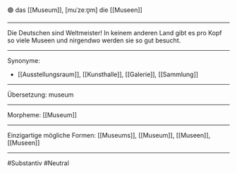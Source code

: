 🟢 das [[Museum]], [muˈzeːʊ̯m]
die [[Museen]]

---
Die Deutschen sind Weltmeister! In keinem anderen Land gibt es pro Kopf so viele Museen und nirgendwo werden sie so gut besucht. 


---
Synonyme:
- [[Ausstellungsraum]], [[Kunsthalle]], [[Galerie]], [[Sammlung]]

---
Übersetzung: museum

---
Morpheme:
[[Museum]]

---
Einzigartige mögliche Formen: [[Museums]], [[Museum]], [[Museen]], [[Museen]]

---
#Substantiv #Neutral